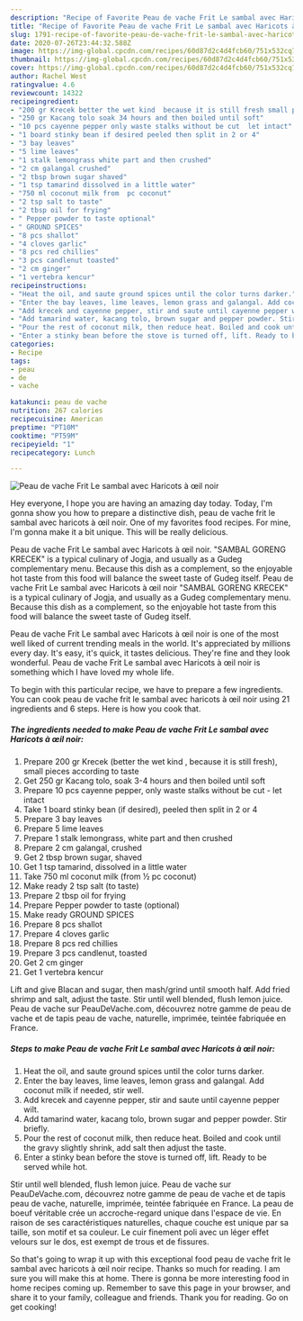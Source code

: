 ```yaml
---
description: "Recipe of Favorite Peau de vache Frit Le sambal avec Haricots à œil noir"
title: "Recipe of Favorite Peau de vache Frit Le sambal avec Haricots à œil noir"
slug: 1791-recipe-of-favorite-peau-de-vache-frit-le-sambal-avec-haricots-a-oil-noir
date: 2020-07-26T23:44:32.588Z
image: https://img-global.cpcdn.com/recipes/60d87d2c4d4fcb60/751x532cq70/peau-de-vache-frit-le-sambal-avec-haricots-a-oeil-noir-photo-principale-de-la-recette.jpg
thumbnail: https://img-global.cpcdn.com/recipes/60d87d2c4d4fcb60/751x532cq70/peau-de-vache-frit-le-sambal-avec-haricots-a-oeil-noir-photo-principale-de-la-recette.jpg
cover: https://img-global.cpcdn.com/recipes/60d87d2c4d4fcb60/751x532cq70/peau-de-vache-frit-le-sambal-avec-haricots-a-oeil-noir-photo-principale-de-la-recette.jpg
author: Rachel West
ratingvalue: 4.6
reviewcount: 14322
recipeingredient:
- "200 gr Krecek better the wet kind  because it is still fresh small pieces according to taste"
- "250 gr Kacang tolo soak 34 hours and then boiled until soft"
- "10 pcs cayenne pepper only waste stalks without be cut  let intact"
- "1 board stinky bean if desired peeled then split in 2 or 4"
- "3 bay leaves"
- "5 lime leaves"
- "1 stalk lemongrass white part and then crushed"
- "2 cm galangal crushed"
- "2 tbsp brown sugar shaved"
- "1 tsp tamarind dissolved in a little water"
- "750 ml coconut milk from  pc coconut"
- "2 tsp salt to taste"
- "2 tbsp oil for frying"
- " Pepper powder to taste optional"
- " GROUND SPICES"
- "8 pcs shallot"
- "4 cloves garlic"
- "8 pcs red chillies"
- "3 pcs candlenut toasted"
- "2 cm ginger"
- "1 vertebra kencur"
recipeinstructions:
- "Heat the oil, and saute ground spices until the color turns darker."
- "Enter the bay leaves, lime leaves, lemon grass and galangal. Add coconut milk if needed, stir well."
- "Add krecek and cayenne pepper, stir and saute until cayenne pepper wilt."
- "Add tamarind water, kacang tolo, brown sugar and pepper powder. Stir briefly."
- "Pour the rest of coconut milk, then reduce heat. Boiled and cook until the gravy slightly shrink, add salt then adjust the taste."
- "Enter a stinky bean before the stove is turned off, lift. Ready to be served while hot."
categories:
- Recipe
tags:
- peau
- de
- vache

katakunci: peau de vache 
nutrition: 267 calories
recipecuisine: American
preptime: "PT10M"
cooktime: "PT59M"
recipeyield: "1"
recipecategory: Lunch

---
```



![Peau de vache Frit Le sambal avec Haricots à œil noir](https://img-global.cpcdn.com/recipes/60d87d2c4d4fcb60/751x532cq70/peau-de-vache-frit-le-sambal-avec-haricots-a-oeil-noir-photo-principale-de-la-recette.jpg)

Hey everyone, I hope you are having an amazing day today. Today, I'm gonna show you how to prepare a distinctive dish, peau de vache frit le sambal avec haricots à œil noir. One of my favorites food recipes. For mine, I'm gonna make it a bit unique. This will be really delicious.

Peau de vache Frit Le sambal avec Haricots à œil noir. &#34;SAMBAL GORENG KRECEK&#34; is a typical culinary of Jogja, and usually as a Gudeg complementary menu. Because this dish as a complement, so the enjoyable hot taste from this food will balance the sweet taste of Gudeg itself. Peau de vache Frit Le sambal avec Haricots à œil noir &#34;SAMBAL GORENG KRECEK&#34; is a typical culinary of Jogja, and usually as a Gudeg complementary menu. Because this dish as a complement, so the enjoyable hot taste from this food will balance the sweet taste of Gudeg itself.

Peau de vache Frit Le sambal avec Haricots à œil noir is one of the most well liked of current trending meals in the world. It's appreciated by millions every day. It's easy, it's quick, it tastes delicious. They're fine and they look wonderful. Peau de vache Frit Le sambal avec Haricots à œil noir is something which I have loved my whole life.


To begin with this particular recipe, we have to prepare a few ingredients. You can cook peau de vache frit le sambal avec haricots à œil noir using 21 ingredients and 6 steps. Here is how you cook that.

<!--inarticleads1-->

##### The ingredients needed to make Peau de vache Frit Le sambal avec Haricots à œil noir:

1. Prepare 200 gr Krecek (better the wet kind , because it is still fresh), small pieces according to taste
1. Get 250 gr Kacang tolo, soak 3-4 hours and then boiled until soft
1. Prepare 10 pcs cayenne pepper, only waste stalks without be cut - let intact
1. Take 1 board stinky bean (if desired), peeled then split in 2 or 4
1. Prepare 3 bay leaves
1. Prepare 5 lime leaves
1. Prepare 1 stalk lemongrass, white part and then crushed
1. Prepare 2 cm galangal, crushed
1. Get 2 tbsp brown sugar, shaved
1. Get 1 tsp tamarind, dissolved in a little water
1. Take 750 ml coconut milk (from ½ pc coconut)
1. Make ready 2 tsp salt (to taste)
1. Prepare 2 tbsp oil for frying
1. Prepare  Pepper powder to taste (optional)
1. Make ready  GROUND SPICES
1. Prepare 8 pcs shallot
1. Prepare 4 cloves garlic
1. Prepare 8 pcs red chillies
1. Prepare 3 pcs candlenut, toasted
1. Get 2 cm ginger
1. Get 1 vertebra kencur


Lift and give Blacan and sugar, then mash/grind until smooth half. Add fried shrimp and salt, adjust the taste. Stir until well blended, flush lemon juice. Peau de vache sur PeauDeVache.com, découvrez notre gamme de peau de vache et de tapis peau de vache, naturelle, imprimée, teintée fabriquée en France. 

<!--inarticleads2-->

##### Steps to make Peau de vache Frit Le sambal avec Haricots à œil noir:

1. Heat the oil, and saute ground spices until the color turns darker.
1. Enter the bay leaves, lime leaves, lemon grass and galangal. Add coconut milk if needed, stir well.
1. Add krecek and cayenne pepper, stir and saute until cayenne pepper wilt.
1. Add tamarind water, kacang tolo, brown sugar and pepper powder. Stir briefly.
1. Pour the rest of coconut milk, then reduce heat. Boiled and cook until the gravy slightly shrink, add salt then adjust the taste.
1. Enter a stinky bean before the stove is turned off, lift. Ready to be served while hot.


Stir until well blended, flush lemon juice. Peau de vache sur PeauDeVache.com, découvrez notre gamme de peau de vache et de tapis peau de vache, naturelle, imprimée, teintée fabriquée en France. La peau de boeuf véritable crée un accroche-regard unique dans l&#39;espace de vie. En raison de ses caractéristiques naturelles, chaque couche est unique par sa taille, son motif et sa couleur. Le cuir finement poli avec un léger effet velours sur le dos, est exempt de trous et de fissures. 

So that's going to wrap it up with this exceptional food peau de vache frit le sambal avec haricots à œil noir recipe. Thanks so much for reading. I am sure you will make this at home. There is gonna be more interesting food in home recipes coming up. Remember to save this page in your browser, and share it to your family, colleague and friends. Thank you for reading. Go on get cooking!
